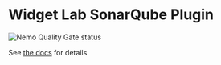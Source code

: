 # Widget Lab SonarQube Plugin
![Nemo Quality Gate status](https://nemo.sonarqube.org/api/status/image?key=org.sonarsource.widget-lab%3Asonar-widget-lab-plugin)

See [the docs](http://docs.sonarqube.org/display/PLUG/Widget+Lab+Plugin) for details
